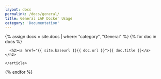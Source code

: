 ```yaml
---
layout: docs
permalink: /docs/general/
title: General LAP Docker Usage
category: 'Documentation'
---
```


<div class="posts">
  {% assign docs = site.docs | where: "category", "General" %}
  {% for doc in docs %}
    <article class="post">

      <h2><a href="{{ site.baseurl }}{{ doc.url }}">{{ doc.title }}</a></h2>

    </article>
  {% endfor %}
</div>